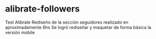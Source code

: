 # alibrate-followers
Test Alibrate
Rediseño de la sección seguidores realizado en aproximadamente 6hs 
Se logró rediseñar y maquetar de forma básica la versión mobile
